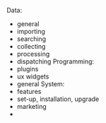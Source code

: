 Data:
 - general
 - importing
 - searching
 - collecting
 - processing
 - dispatching
Programming:
 - plugins
 - ux widgets
 - general
System:
 - features
 - set-up, installation, upgrade
 - marketing
 - 

